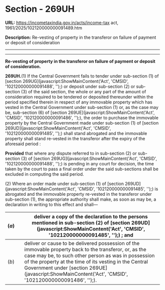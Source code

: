 # Section - 269UH

**URL:** https://incometaxindia.gov.in/acts/income-tax act, 1961/2025/102120000000091489.htm

**Description:** Re-vesting of property in the transferor on failure of payment or deposit of consideration

---

****

**Re-vesting of property in the transferor on failure of payment or deposit of consideration.**

**269UH.**(1) If the Central Government fails to tender under sub-section (1) of [section 269UG](javascript:ShowMainContent\('Act', 'CMSID', '102120000000091488', ''\);) or deposit under sub-section (2) or sub-section (3) of the said section, the whole or any part of the amount of consideration required to be tendered or deposited thereunder within the period specified therein in respect of any immovable property which has vested in the Central Government under sub-section (1) or, as the case may be, sub-section (6) of [section 269UE](javascript:ShowMainContent\('Act', 'CMSID', '102120000000091486', ''\);), the order to purchase the immovable property by the Central Government made under sub-section (1) of [section 269UD](javascript:ShowMainContent\('Act', 'CMSID', '102120000000091485', ''\);) shall stand abrogated and the immovable property shall stand re-vested in the transferor after the expiry of the aforesaid period :

**Provided** that where any dispute referred to in sub-section (2) or sub-section (3) of [section 269UG](javascript:ShowMainContent\('Act', 'CMSID', '102120000000091488', ''\);) is pending in any court for decision, the time taken by the court to pass a final order under the said sub-sections shall be excluded in computing the said period.

(2) Where an order made under sub-section (1) of [section 269UD](javascript:ShowMainContent\('Act', 'CMSID', '102120000000091485', ''\);) is abrogated and the immovable property re-vested in the transferor under sub-section (1), the appropriate authority shall make, as soon as may be, a declaration in writing to this effect and shall—

(_a_)|  |  deliver a copy of the declaration to the persons mentioned in sub-section (2) of [section 269UD](javascript:ShowMainContent\('Act', 'CMSID', '102120000000091485', ''\);) ; and  
---|---|---  
(_b_)|  |  deliver or cause to be delivered possession of the immovable property back to the transferor, or, as the case may be, to such other person as was in possession of the property at the time of its vesting in the Central Government under [section 269UE](javascript:ShowMainContent\('Act', 'CMSID', '102120000000091486', ''\);).